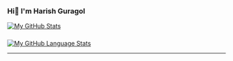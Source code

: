 
### Hi👋 I'm Harish Guragol
[![My GitHub Stats](https://github-readme-stats.vercel.app/api/?username=HarishGuragol&count_private=true&theme=tokyonight&showicons=true)]()
###

[![My GitHub Language Stats](https://github-readme-stats.vercel.app/api/top-langs/?username=HarishGuragol&langs_count=5&theme=tokyonight)]()

<hr/>
<!--
**HarishGuragol/HarishGuragol** is a ✨ _special_ ✨ repository because its `README.md` (this file) appears on your GitHub profile.



